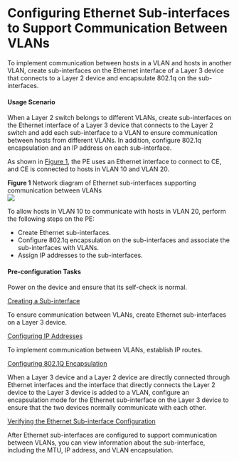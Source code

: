 Configuring Ethernet Sub-interfaces to Support Communication Between VLANs
==========================================================================

To implement communication between hosts in a VLAN and hosts in another VLAN, create sub-interfaces on the Ethernet interface of a Layer 3 device that connects to a Layer 2 device and encapsulate 802.1q on the sub-interfaces.

#### Usage Scenario

When a Layer 2 switch belongs to different VLANs, create sub-interfaces on the Ethernet interface of a Layer 3 device that connects to the Layer 2 switch and add each sub-interface to a VLAN to ensure communication between hosts from different VLANs. In addition, configure 802.1q encapsulation and an IP address on each sub-interface.

As shown in [Figure 1](#EN-US_TASK_0172362784__fig_dc_vrp_ethernet_cfg_000701), the PE uses an Ethernet interface to connect to CE, and CE is connected to hosts in VLAN 10 and VLAN 20.

**Figure 1** Network diagram of Ethernet sub-interfaces supporting communication between VLANs  
![](images/fig_dc_vrp_ethernet_cfg_000701.png)

To allow hosts in VLAN 10 to communicate with hosts in VLAN 20, perform the following steps on the PE:

* Create Ethernet sub-interfaces.
* Configure 802.1q encapsulation on the sub-interfaces and associate the sub-interfaces with VLANs.
* Assign IP addresses to the sub-interfaces.

#### Pre-configuration Tasks

Power on the device and ensure that its self-check is normal.



[Creating a Sub-interface](../../../../software/nev8r10_vrpv8r16/user/vrp/dc_vrp_ethernet_cfg_0008.html)

To ensure communication between VLANs, create Ethernet sub-interfaces on a Layer 3 device.

[Configuring IP Addresses](../../../../software/nev8r10_vrpv8r16/user/vrp/dc_vrp_ethernet_cfg_0009.html)

To implement communication between VLANs, establish IP routes.

[Configuring 802.1Q Encapsulation](../../../../software/nev8r10_vrpv8r16/user/vrp/dc_vrp_ethernet_cfg_0010.html)

When a Layer 3 device and a Layer 2 device are directly connected through Ethernet interfaces and the interface that directly connects the Layer 2 device to the Layer 3 device is added to a VLAN, configure an encapsulation mode for the Ethernet sub-interface on the Layer 3 device to ensure that the two devices normally communicate with each other. 

[Verifying the Ethernet Sub-interface Configuration](../../../../software/nev8r10_vrpv8r16/user/vrp/dc_vrp_ethernet_cfg_0011.html)

After Ethernet sub-interfaces are configured to support communication between VLANs, you can view information about the sub-interface, including the MTU, IP address, and VLAN encapsulation.